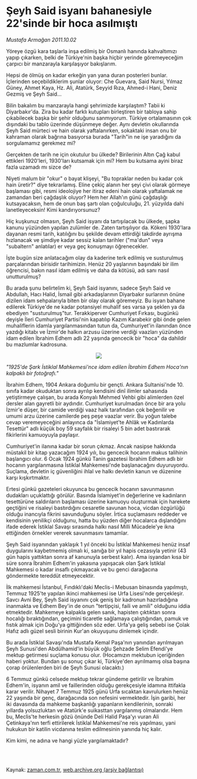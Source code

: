 # Şeyh Said isyanı bahanesiyle 22'sinde bir hoca asılmıştı

*Mustafa Armağan 2011.10.02*

<td class="columnist-detail">
<p>Yöreye özgü kara taşlarla inşa edilmiş bir Osmanlı hanında kahvaltımızı yapıp çıkarken, belki de Türkiye'nin başka hiçbir yerinde göremeyeceğim çarpıcı bir manzarayla karşılaşıyor bakışlarım.</p>
<p>
<div id="haberMetinDiv">
<p>Hepsi de ölmüş on kadar erkeğin yan yana duran posterleri bunlar. İçlerinden seçebildiklerim şunlar oluyor: Che Guevara, Said Nursi, Yılmaz Güney, Ahmet Kaya, Hz. Ali, Atatürk, Seyyid Rıza, Ahmed-i Hani, Deniz Gezmiş ve Şeyh Said...
<p>Bilin bakalım bu manzarayla hangi şehrimizde karşılaştım? Tabii ki Diyarbakır'da. Zira bu kadar farklı kutupları birleştiren bir tabloya sahip çıkabilecek başka bir şehir olduğunu sanmıyorum. Türkiye ortalamasının çok dışındaki bu tablo üzerinde düşünmeye değer. Aynı devletin okullarında Şeyh Said mürteci ve hain olarak yaftalanırken, sokaktaki insan onu bir kahraman olarak bağrına basıyorsa burada "Tarih"in ne işe yaradığını da sorgulamamız gerekmez mi?
<p>Gerçekten de tarih ne için okutulur bu ülkede? Birilerinin Altın Çağ kabul ettikleri 1920'leri, 1930'ları kutsamak için mi? Hem bu kutsama ayini biraz fazla uzamadı mı sizce de?
<p>Niyeti malum bir "okur" o bayat klişeyi, "Bu topraklar neden bu kadar çok hain üretir?" diye tekrarlamış. Eline çekiç alanın her şeyi çivi olarak görmeye başlaması gibi, resmi ideolojiye her itiraz edeni hain olarak yaftalamak ne zamandan beri çağdaşlık oluyor? Hem her Allah'ın günü çağdaşlığı kutsayacaksın, hem de onun baş şartı olan çoğulculuğu, 21. yüzyılda dahi lanetleyeceksin! Kimi kandırıyorsunuz?
<p>Hiç kuşkunuz olmasın, Şeyh Said isyanı da tartışılacak bu ülkede, şapka kanunu yüzünden yapılan zulümler de. Zaten tartışılıyor da. Kökeni 1930'lara dayanan resmi tarih, katılığını bu şekilde devam ettirdiği takdirde ayrışma hızlanacak ve şimdiye kadar sessiz kalan tarihler ("ma'dun" veya "subaltern" anlatılar) er veya geç konuşmayı öğrenecekler.
<p>İşte bugün size anlatacağım olay da kaderine terk edilmiş ve susturulmuş parçalarından birisidir tarihimizin. Henüz 20 yaşlarının başındaki bir ilim öğrencisi, bakın nasıl idam edilmiş ve daha da kötüsü, adı sanı nasıl unutturulmuş?
<p>Bu arada şunu belirtelim ki, Şeyh Said isyanını, sadece Şeyh Said ve Abdullah, Hacı Halid, İsmail gibi arkadaşlarının Diyarbakır surlarının önüne dizilen idam sehpalarıyla biten bir olay olarak göremeyiz. Bu isyan bahane edilerek Türkiye'de ne kadar potansiyel muhalif ses varsa ya şeklen ya da ebediyen "susturulmuş"tur. Terakkiperver Cumhuriyet Fırkası, bugünkü deyişle İleri Cumhuriyet Partisi'nin kapatılıp Kazım Karabekir gibi önde gelen muhaliflerin idamla yargılanmasından tutun da, Cumhuriyet'in ilanından önce yazdığı kitabı ve İzmir'de halkın arzusu üzerine verdiği vaazları yüzünden idam edilen İbrahim Edhem adlı 22 yaşında gencecik bir "hoca" da dahildir bu mazlumlar kadrosuna.
<p><p align="center"><img src="http://web.archive.org/web/20120104043326im_/http://medya.zaman.com.tr/2011/10/02/armagan01.jpg"/>
<p><i>"1925'de Şark İstiklal Mahkemesi'nce idam edilen İbrahim Edhem Hoca'nın kalpaklı bir fotoğrafı."</i>
<p>İbrahim Edhem, 1904 Ankara doğumlu bir gençti. Ankara Sultanisi'nde 10. sınıfa kadar okuduktan sonra ayrılıp kendisini dinî ilimler sahasında yetiştirmeye çalışan, bu arada Konyalı Mehmed Vehbi gibi alimlerden özel dersler alan gayretli bir aydındır. Cumhuriyet kurulmadan önce bir ara yolu İzmir'e düşer, bir camide verdiği vaaz halk tarafından çok beğenilir ve umumi arzu üzerine camilerde peş peşe vaazlar verir. Bu yoğun talebe cevap veremeyeceğini anlayınca da "İslamiyet'te Ahlâk ve Kadınlarda Tesettür" adlı küçük boy 59 sayfalık bir risaleyi 5 bin adet bastırarak fikirlerini kamuoyuyla paylaşır.
<p>Cumhuriyet'in ilanına kadar bir sorun çıkmaz. Ancak nasipse hakkında müstakil bir kitap yazacağım 1924 yılı, bu gencecik hocanın makus talihinin başlangıcı olur. 6 Ocak 1924 günkü Tanin gazetesi İbrahim Edhem adlı bir hocanın yargılanmasına İstiklal Mahkemesi'nde başlanacağını duyuruyordu. Suçlama, devletin iç güvenliğini ihlal ve halkı devletin kanun ve düzenine karşı kışkırtmaktır.
<p>Ertesi günkü gazeteleri okuyunca bu gencecik hocanın savunmasının dudakları uçuklattığı görülür. Basında İslamiyet'in değerlerine ve kadınların tesettürüne saldırıların başlaması üzerine kamuoyu oluşturmak için harekete geçtiğini ve risaleyi bastırdığını cesaretle savunan hoca, vicdan özgürlüğü olduğu inancıyla fikrini savunduğunu söyler. İrtica suçlamasını reddeder ve kendisinin yenilikçi olduğunu, hatta bu yüzden diğer hocalarca dışlandığını ifade ederek İstiklal Savaşı sırasında halkı nasıl Milli Mücadele'ye ikna ettiğinden örnekler vererek savunmasını tamamlar.
<p>Şeyh Said isyanından yaklaşık 1 yıl önceki bu İstiklal Mahkemesi henüz insaf duygularını kaybetmemiş olmalı ki, sanığa bir yıl hapis cezasıyla yetinir (43 gün hapis yattıktan sonra af kanunuyla serbest kalır). Ama isyandan kısa bir süre sonra İbrahim Edhem'in yakasına yapışacak olan Şark İstiklal Mahkemesi o kadar insaflı çıkmayacak ve bu genci darağacına göndermekte tereddüt etmeyecektir.
<p>İlk mahkemesi İstanbul, Fındıklı'daki Meclis-i Mebusan binasında yapılmıştı, Temmuz 1925'te yapılan ikinci mahkemesi ise Urfa Lisesi'nde gerçekleşir. Savcı Avni Bey, Şeyh Said isyanını çok geniş bir kadronun hazırladığına inanmakta ve Edhem Bey'in de onun "tertipçisi, faili ve amili" olduğunu iddia etmektedir. Mahkemeye kalpakla gelen sanık, hapisten çıktıktan sonra hocalığı bıraktığından, geçimini ticaretle sağlamaya çalıştığından, pamuk ve fıstık almak için Doğu'ya gittiğinden söz eder. Urfa'ya geliş sebebi ise Çolak Hafız adlı güzel sesli birinin Kur'an okuyuşunu dinlemek içindir.
<p>Bu arada İstiklal Savaşı'nda Mustafa Kemal Paşa'nın yanından ayrılmayan Şeyh Sunusi'den Abdülhamid'in büyük oğlu Şehzade Selim Efendi'ye mektup getirmesi suçlama konusu olur. (Hocamızın mektubun içeriğinden haberi yoktur. Bundan şu sonuç çıkar ki, Türkiye'den ayrılmamış olsa başına çorap örülenlerden biri de Şeyh Sunusi olacaktı.)
<p>6 Temmuz günkü celsede mektup tekrar gündeme getirilir ve İbrahim Edhem'in, isyanın amil ve faillerinden olduğu gerekçesiyle idamına ittifakla karar verilir. Nihayet 7 Temmuz 1925 günü Urfa sıcaktan kavrulurken henüz 22 yaşında bir genç, darağacında son nefesini vermektedir. İşin garibi, her iki davasında da mahkeme başkanlığı yapanların kendilerinin, sonraki yıllarda yolsuzluktan ve Atatürk'e suikasttan yargılanmış olmalarıdır. Hem bu, Meclis'te herkesin gözü önünde Deli Halid Paşa'yı vuran Ali Çetinkaya'nın terfi ettirilerek İstiklal Mahkemesi'ne reis yapılması, yani hukukun bir katilin vicdanına teslim edilmesinin yanında hiç kalır.
<p>Kim kimi, ne adına ve hangi yüzle yargılamaktadır? </p></p></p></p></p></p></p></p></p></p></p></p></p></p></p></p></p></p></div>
</p>


<p><br>
		 </br></p></td>

Kaynak: [zaman.com.tr](http://zaman.com.tr/yazar.do?yazino=1185858), [web.archive.org (arşiv bağlantısı)](http://web.archive.org/web/20120104043326/http://www.zaman.com.tr:80/yazar.do?yazino=1185858)
